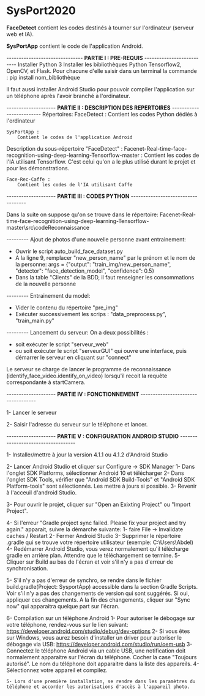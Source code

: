 # SysPort2020

**FaceDetect** contient les codes destinés à tourner sur l'ordinateur (serveur web et IA).

**SysPortApp** contient le code de l'application Android.

------------------------------- **PARTIE I : PRE-REQUIS** --------------------------
Installer Python 3
Installer les bibliothèques Python Tensorflow2, OpenCV, et Flask.
Pour chacune d'elle saisir dans un terminal la commande : pip install nom_bibliothèque

Il faut aussi installer Android Studio pour pouvoir compiler l'application sur un téléphone après l'avoir branché à l'ordinateur.

-------------------- **PARTIE II : DESCRIPTION DES REPERTOIRES** -------------------------
Répertoires:
	FaceDetect :
		Contient les codes Python dédiés à l'ordinateur


	SysPortApp :
		Contient le codes de l'application Android


Description du sous-répertoire "FaceDetect" :
	Facenet-Real-time-face-recognition-using-deep-learning-Tensorflow-master :
		Contient les codes de l'IA utilisant Tensorflow.
		C'est celui qu'on a le plus utilisé durant le projet et pour les démonstrations.


	Face-Rec-Caffe :
		Contient les codes de l'IA utilisant Caffe

-------------------- **PARTIE III : CODES PYTHON** -----------------------------------

Dans la suite on suppose qu'on se trouve dans le répertoire:
	Facenet-Real-time-face-recognition-using-deep-learning-Tensorflow-master\src\codeReconnaissance

--------- Ajout de photos d'une nouvelle personne avant entrainement:
- Ouvrir le script auto_build_face_dataset.py
- A la ligne 9, remplacer "new_person_name" par le prénom et le nom de la personne:
	args = {"output": "train_img/new_person_name", "detector": "face_detection_model", "confidence": 0.5}
- Dans la table "Clients" de la BDD, il faut renseigner les consommations de la nouvelle personne

--------- Entrainement du model:
- Vider le contenu du répertoire "pre_img"
- Exécuter successivement les scrips :
	"data_preprocess.py", "train_main.py"

--------- Lancement du serveur:
On a deux possibilités :
- soit exécuter le script "serveur_web"
- ou soit exécuter le script "serveurGUI" qui ouvre une interface, puis démarrer le serveur en cliquant sur "connect"

Le serveur se charge de lancer le programme de reconnaissance (identify_face_video.identify_on_video) lorsqu'il recoit la requête correspondante à startCamera.


-------------------- **PARTIE IV : FONCTIONNEMENT** -----------------------------------

1- Lancer le serveur

2- Saisir l'adresse du serveur sur le téléphone et lancer. 

-------------------- **PARTIE V : CONFIGURATION ANDROID STUDIO** -----------------------------------

1- Installer/mettre à jour la version 4.1.1 ou 4.1.2 d'Android Studio

2- Lancer Android Studio et cliquer sur Configure -> SDK Manager
	1- Dans l'onglet SDK Platforms, sélectionner Android 10 et télécharger
	2- Dans l'onglet SDK Tools, vérifier que "Android SDK Build-Tools" et "Android SDK Platform-tools" sont sélectionnés.
	   Les mettre à jours si possible.
	3- Revenir à l'acceuil d'android Studio.

3- Pour ouvrir le projet, cliquer sur "Open an Exixting Project" ou "Import Project".

4- Si l'erreur "Gradle project sync failed. Please fix your project and try again." apparait,
   suivre la démarche suivante:
	1- faire File -> Invalidate caches / Restart
	2- Fermer Android Studio
	3- Supprimer le répertoire .gradle qui se trouve votre répertoire utilisateur (exemple: C:\Users\Abdel) 
	4- Redémarrer Android Studio, vous verez normalement qu'il télécharge gradle en arrière plan. Attendre
	   que le téléchargement se termine.
	5- Cliquer sur Build au bas de l'écran et voir s'il n'y a pas d'erreur de synchronisation.
  
5- S'il n'y a pas d'erreur de synchro, se rendre dans le fichier build.gradle(Project: SysportApp) accessible dans la section Gradle Scripts.
   Voir s'il n'y a pas des changements de version qui sont suggérés. Si oui, appliquer ces changements.
   A la fin des changements, cliquer sur "Sync now" qui apparaitra quelque part sur l'écran.

6- Compilation sur un téléphone Android
	1- Pour autoriser le débogage sur votre téléphone, rendez-vous sur le lien suivant:
		https://developer.android.com/studio/debug/dev-options
	2- Si vous êtes sur Windows, vous aurez besoin d'installer un driver pour autoriser le débogage via USB:
		https://developer.android.com/studio/run/oem-usb
 	3- Connectez le téléphone Android via un cable USB, une notification doit normalement apparaitre sur l'écran du téléphone.
	   Cocher la case "Toujours autorisé".
	   Le nom du téléphone doit apparaitre dans la liste des appareils.
	4- Sélectionnez votre appareil et compilez.

	5- Lors d'une première installation, se rendre dans les paramètres du téléphone et accorder les autorisations d'accès à l'appareil photo.
